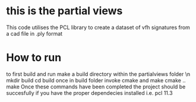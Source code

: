 # this is the partial views
This code utilises the PCL library to create a dataset of vfh signatures from a cad file in .ply format

# How to run 
to first build and run make a build directory within the partialviews folder \n
mkdir build
cd build
once in build folder invoke cmake and make 
cmake ..
make
Once these commands have been completed the project should be succesfully if you have the proper dependecies installed i.e. pcl 11.3


